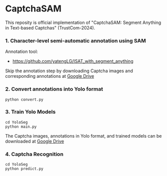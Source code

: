 # CaptchaSAM

This reposity is official implementation of "CaptchaSAM: Segment Anything in Text-based Captchas" (TrustCom-2024).

### 1. Character-level semi-automatic annotation using SAM
Annotation tool: 
- https://github.com/yatengLG/ISAT_with_segment_anything

Skip the annotation step by downloading Captcha images and corresponding annotations at [Google Drive](https://drive.google.com/file/d/1jLS59jmtsaRQeCtX5TF2kAIUYsBADX8Z/view?usp=sharing)

### 2. Convert annotations into Yolo format 
`python convert.py`

### 3. Train Yolo Models
```
cd YoloSeg
python main.py
```

The Captcha images, annotations in Yolo format, and trained models can be downloaded at [Google Drive](https://drive.google.com/file/d/1EGIEqVzwAZo02Mis7IKt4Lddy3xO29h9/view?usp=sharing)

### 4. Captcha Recognition
```
cd YoloSeg
python predict.py
```




